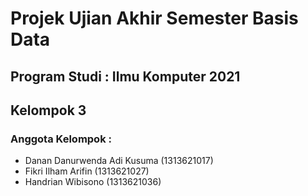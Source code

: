 # Projek Ujian Akhir Semester Basis Data
## Program Studi : Ilmu Komputer 2021
## Kelompok 3
### Anggota Kelompok :
- Danan Danurwenda Adi Kusuma (1313621017)
- Fikri Ilham Arifin (1313621027)
- Handrian Wibisono (1313621036)